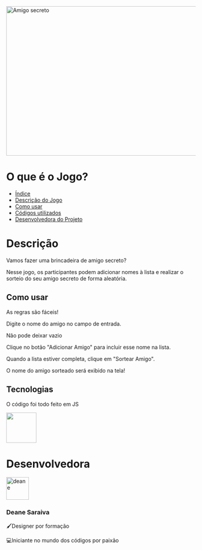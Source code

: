 
<img width="1584" height="396" alt="Amigo secreto" src="https://github.com/user-attachments/assets/f2f3d50c-ce50-470e-9448-120a8a430c4d" />

# O que é o Jogo? 
* [Índice](#índice)
* [Descrição do Jogo](#descrição-do-jogo)
* [Como usar](#como-usar)
* [Códigos utilizados](#codigos-utilizados)
* [Desenvolvedora do Projeto](#desenvolvedora)

<h1 align="left">Descrição </h1>
<p></p>Vamos fazer uma brincadeira de amigo secreto? </p> 
Nesse jogo, os participantes podem adicionar nomes à lista e realizar o sorteio do seu amigo secreto de forma aleatória.

<h2 align="left">Como usar </h2> 
<p>As regras são fáceis! </p> 
<p>Digite o nome do amigo no campo de entrada.</p>
<p>Não pode deixar vazio</p>
<p>Clique no botão "Adicionar Amigo" para incluir esse nome na lista.</p>
<p>Quando a lista estiver completa, clique em "Sortear Amigo".</p>
<p> O nome do amigo sorteado será exibido na tela!</p>

<h2 align="left">Tecnologias </h2> 
<p> O código foi todo feito em JS</p> 
<img width="80" src="https://cdn.jsdelivr.net/gh/devicons/devicon@latest/icons/javascript/javascript-plain.svg" />

<h1 align="left">Desenvolvedora </h1> 
<img width="60" alt="deane" src="https://github.com/user-attachments/assets/dd7a0254-a840-4eec-9ebd-73cd86b3587a" />
<h3>Deane Saraiva</h3>
<p>🖌️Designer por formação</p>
<p>💻Iniciante no mundo dos códigos por paixão</p>


